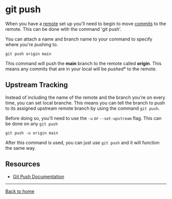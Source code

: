 # git push 

When you have a [remote](./REMOTE.md) set up you'll need to begin to move [commits](./COMMIT.md) to the remote. This can be done wtih the command 'git push'.

You can attach a name and branch name to your command to specify where you're pushing to.

```
git push origin main
```

This command will push the **main** branch to the remote called **origin**. This means any commits that are in your local will be *pushed** to the remote.

## Upstream Tracking

Instead of including the name of the remote and the branch you're on every time, you can set local branche. This means you can tell the branch to push to its assigned upstream remote branch by using the command `git push`.

Before doing so, you'll need to use the `-u` or `--set-upstream` flag. This can be done on any `git push`
```
git push -u origin main
```

After this command is used, you can just use `git push` and it will function the same way.

## Resources

- [Git Push Documentation](https://git-scm.com/docs/git-push)

---

[Back to home](../README.md)